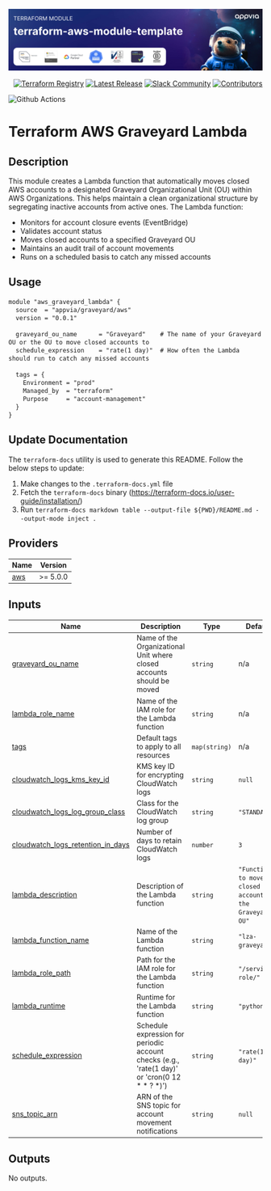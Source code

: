 <!-- markdownlint-disable -->

<a href="https://www.appvia.io/"><img src="https://github.com/appvia/terraform-aws-graveyard/blob/main/docs/banner.jpg?raw=true" alt="Appvia Banner"/></a><br/><p align="right"> <a href="https://registry.terraform.io/modules/appvia/module-template/aws/latest"><img src="https://img.shields.io/static/v1?label=APPVIA&message=Terraform%20Registry&color=191970&style=for-the-badge" alt="Terraform Registry"/></a></a> <a href="https://github.com/appvia/terraform-aws-graveyard/releases/latest"><img src="https://img.shields.io/github/release/appvia/terraform-aws-module-template.svg?style=for-the-badge&color=006400" alt="Latest Release"/></a> <a href="https://appvia-community.slack.com/join/shared_invite/zt-1s7i7xy85-T155drryqU56emm09ojMVA#/shared-invite/email"><img src="https://img.shields.io/badge/Slack-Join%20Community-purple?style=for-the-badge&logo=slack" alt="Slack Community"/></a> <a href="https://github.com/appvia/terraform-aws-graveyard/graphs/contributors"><img src="https://img.shields.io/github/contributors/appvia/terraform-aws-graveyard.svg?style=for-the-badge&color=FF8C00" alt="Contributors"/></a>

<!-- markdownlint-restore -->
<!--
  ***** CAUTION: DO NOT EDIT ABOVE THIS LINE ******
-->

![Github Actions](https://github.com/appvia/terraform-aws-module-template/actions/workflows/terraform.yml/badge.svg)

# Terraform AWS Graveyard Lambda

## Description

This module creates a Lambda function that automatically moves closed AWS accounts to a designated Graveyard Organizational Unit (OU) within AWS Organizations. This helps maintain a clean organizational structure by segregating inactive accounts from active ones. The Lambda function:

- Monitors for account closure events (EventBridge)
- Validates account status
- Moves closed accounts to a specified Graveyard OU
- Maintains an audit trail of account movements
- Runs on a scheduled basis to catch any missed accounts

## Usage

```hcl
module "aws_graveyard_lambda" {
  source  = "appvia/graveyard/aws"
  version = "0.0.1"

  graveyard_ou_name      = "Graveyard"    # The name of your Graveyard OU or the OU to move closed accounts to
  schedule_expression    = "rate(1 day)"  # How often the Lambda should run to catch any missed accounts

  tags = {
    Environment = "prod"
    Managed_by  = "terraform"
    Purpose     = "account-management"
  }
}
```

## Update Documentation

The `terraform-docs` utility is used to generate this README. Follow the below steps to update:

1. Make changes to the `.terraform-docs.yml` file
2. Fetch the `terraform-docs` binary (https://terraform-docs.io/user-guide/installation/)
3. Run `terraform-docs markdown table --output-file ${PWD}/README.md --output-mode inject .`

<!-- BEGIN_TF_DOCS -->
## Providers

| Name | Version |
|------|---------|
| <a name="provider_aws"></a> [aws](#provider\_aws) | >= 5.0.0 |

## Inputs

| Name | Description | Type | Default | Required |
|------|-------------|------|---------|:--------:|
| <a name="input_graveyard_ou_name"></a> [graveyard\_ou\_name](#input\_graveyard\_ou\_name) | Name of the Organizational Unit where closed accounts should be moved | `string` | n/a | yes |
| <a name="input_lambda_role_name"></a> [lambda\_role\_name](#input\_lambda\_role\_name) | Name of the IAM role for the Lambda function | `string` | n/a | yes |
| <a name="input_tags"></a> [tags](#input\_tags) | Default tags to apply to all resources | `map(string)` | n/a | yes |
| <a name="input_cloudwatch_logs_kms_key_id"></a> [cloudwatch\_logs\_kms\_key\_id](#input\_cloudwatch\_logs\_kms\_key\_id) | KMS key ID for encrypting CloudWatch logs | `string` | `null` | no |
| <a name="input_cloudwatch_logs_log_group_class"></a> [cloudwatch\_logs\_log\_group\_class](#input\_cloudwatch\_logs\_log\_group\_class) | Class for the CloudWatch log group | `string` | `"STANDARD"` | no |
| <a name="input_cloudwatch_logs_retention_in_days"></a> [cloudwatch\_logs\_retention\_in\_days](#input\_cloudwatch\_logs\_retention\_in\_days) | Number of days to retain CloudWatch logs | `number` | `3` | no |
| <a name="input_lambda_description"></a> [lambda\_description](#input\_lambda\_description) | Description of the Lambda function | `string` | `"Function to move closed accounts to the Graveyard OU"` | no |
| <a name="input_lambda_function_name"></a> [lambda\_function\_name](#input\_lambda\_function\_name) | Name of the Lambda function | `string` | `"lza-graveyard"` | no |
| <a name="input_lambda_role_path"></a> [lambda\_role\_path](#input\_lambda\_role\_path) | Path for the IAM role for the Lambda function | `string` | `"/service-role/"` | no |
| <a name="input_lambda_runtime"></a> [lambda\_runtime](#input\_lambda\_runtime) | Runtime for the Lambda function | `string` | `"python3.9"` | no |
| <a name="input_schedule_expression"></a> [schedule\_expression](#input\_schedule\_expression) | Schedule expression for periodic account checks (e.g., 'rate(1 day)' or 'cron(0 12 * * ? *)') | `string` | `"rate(1 day)"` | no |
| <a name="input_sns_topic_arn"></a> [sns\_topic\_arn](#input\_sns\_topic\_arn) | ARN of the SNS topic for account movement notifications | `string` | `null` | no |

## Outputs

No outputs.
<!-- END_TF_DOCS -->
